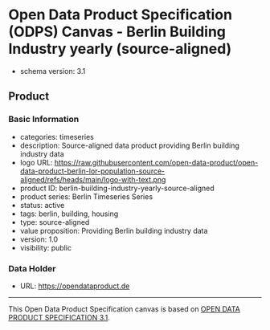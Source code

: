 
# Open Data Product Specification (ODPS) Canvas - Berlin Building Industry yearly (source-aligned)

* schema version: 3.1
## Product

### Basic Information

* categories: timeseries
* description: Source-aligned data product providing Berlin building industry data
* logo URL: https://raw.githubusercontent.com/open-data-product/open-data-product-berlin-lor-population-source-aligned/refs/heads/main/logo-with-text.png
* product ID: berlin-building-industry-yearly-source-aligned
* product series: Berlin Timeseries Series
* status: active
* tags: berlin, building, housing
* type: source-aligned
* value proposition: Providing Berlin building industry data
* version: 1.0
* visibility: public

### Data Holder

* URL: https://opendataproduct.de


---
This Open Data Product Specification canvas is based on [OPEN DATA PRODUCT SPECIFICATION 3.1](https://opendataproducts.org/v3.1/#open-data-product-specification-3-1).